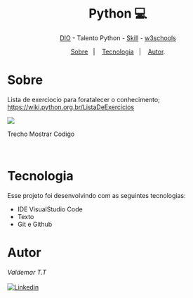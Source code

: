 <h1 align="center"> Python 💻 </h1>

<p align="center"> <a href="https://web.dio.me/home" target="_blank">DIO</a> - Talento Python - <a href="https://www.linkedin.com/in/valdemar-teider-5336b394/" target="_blank">Skill</a> - <a href="https://www.w3schools.com/" target="_blank">w3schools</a> </p>

<p align="center">
<a href="#sobre">Sobre</a>&nbsp;&nbsp;&nbsp|&nbsp;&nbsp;&nbsp;
<a href="#tecnologia">Tecnologia</a>&nbsp;&nbsp;&nbsp|&nbsp;&nbsp;&nbsp;
<a href="#autor">Autor</a>.</p>

# Sobre

Lista de exerciocio para foratalecer o conhecimento; https://wiki.python.org.br/ListaDeExercicios

![](https://github.com/1985Valdemar/Python_lista/assets/114195427/63134d0a-3fa1-4570-8210-6221325c1bd7)
<p> Trecho Mostrar Codigo</p>

<br>

# Tecnologia

Esse projeto foi desenvolvindo com as seguintes tecnologias:

- IDE VisualStudio Code
- Texto
- Git e Github

# Autor

_Valdemar T.T_
<br>
<br>
[![Linkedin](https://img.shields.io/badge/VALDEMAR-0077B5?style=for-the-badge&logo=linkedin&logoColor=white)](https://www.linkedin.com/in/valdemar-teider-5336b394/)
